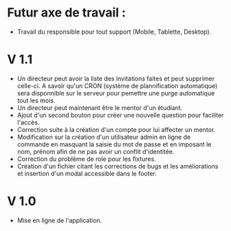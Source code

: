 # Futur axe de travail :

- Travail du responsible pour tout support (Mobile, Tablette, Desktop).

# V 1.1

- Un directeur peut avoir la liste des invitations faites et peut supprimer celle-ci. A savoir qu'un CRON (système de plannification automatique) sera disponnible sur le serveur pour pemettre une purge automatique tout les mois.
- Un directeur peut maintenant être le mentor d'un étudiant.
- Ajout d'un second bouton pour créer une nouvelle question pour faciliter l'accès.
- Correction suite à la création d'un compte pour lui affecter un mentor.
- Modification sur la création d'un utilisateur admin en ligne de commande en masquant la saisie du mot de passe et en imposant le nom, prénom afin de ne pas avoir un conflit d'identitée.
- Correction du problème de role pour les fixtures.
- Création d'un fichier citant les corrections de bugs et les améliorations et insertion d'un modal accessible dans le footer.

# V 1.0

- Mise en ligne de l'application.